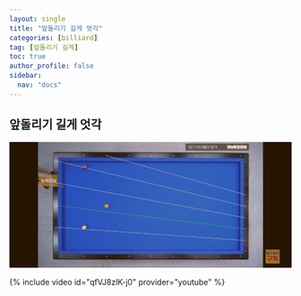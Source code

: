 ```yaml
---
layout: single
title: "앞돌리기 길게 엇각"
categories: [billiard]
tag: [앞돌리기 길게]
toc: true
author_profile: false
sidebar:
  nav: "docs"
---
```


## 앞돌리기 길게 엇각

[![앞돌리기 길게 엇각](/images/%EC%95%9E%EB%8F%8C%EB%A6%AC%EA%B8%B0%EA%B8%B8%EA%B2%8C_%EB%B0%A9%EC%88%98.jpg)](/images/%EC%95%9E%EB%8F%8C%EB%A6%AC%EA%B8%B0%EA%B8%B8%EA%B2%8C_%EB%B0%A9%EC%88%98.jpg)

{% include video id="qfVJ8zlK-j0" provider="youtube" %}
